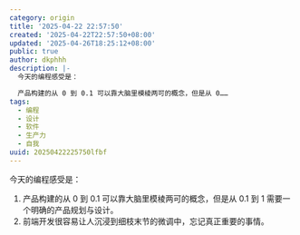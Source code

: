 ```yaml
---
category: origin
title: '2025-04-22 22:57:50'
created: '2025-04-22T22:57:50+08:00'
updated: '2025-04-26T18:25:12+08:00'
public: true
author: dkphhh
description: |-
  今天的编程感受是：

  产品构建的从 0 到 0.1 可以靠大脑里模棱两可的概念，但是从 0……
tags:
  - 编程
  - 设计
  - 软件
  - 生产力
  - 自我
uuid: 20250422225750lfbf
---
```


今天的编程感受是：

1. 产品构建的从 0 到 0.1 可以靠大脑里模棱两可的概念，但是从 0.1 到 1 需要一个明确的产品规划与设计。
2. 前端开发很容易让人沉浸到细枝末节的微调中，忘记真正重要的事情。
